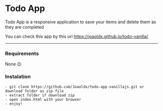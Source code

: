 # Todo App

Todo App is a responsive application to save your items and delete them as they are completed

You can check this app by this url https://joaoldx.github.io/todo-vanilla/

---
### Requirements
None :wink:

### Instalation
```
- git clone https://github.com/Joaoldx/todo-app-vanillajs.git or download folder as zip file
- extract folder if download zip
- open index.html with your browser
- enjoy!
```
